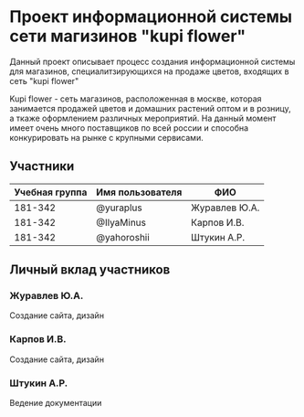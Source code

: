 # Проект информационной системы сети магизинов "kupi flower"

Данный проект описывает процесс создания информационной системы для магазинов, специалитзирующихся на продаже цветов, входящих в сеть "kupi flower"

Kupi flower - сеть магазинов, расположенная в москве, которая занимается продажей цветов и домашних растений оптом и в розницу, а ткаже оформлением различных мероприятий. На данный момент имеет очень много поставщиков по всей россии и способна конкурировать на рынке с крупными сервисами.

## Участники

| Учебная группа | Имя пользователя | ФИО                      |
|----------------|------------------|--------------------------|
| 181-342        | @yuraplus        | Журавлев Ю.А.            |
| 181-342        | @IlyaMinus       | Карпов И.В.              |
| 181-342        | @yahoroshii      | Штукин А.Р.              |

## Личный вклад участников

### Журавлев Ю.А.

Создание сайта, дизайн

### Карпов И.В.

Создание сайта, дизайн

### Штукин А.Р.

Ведение документации
